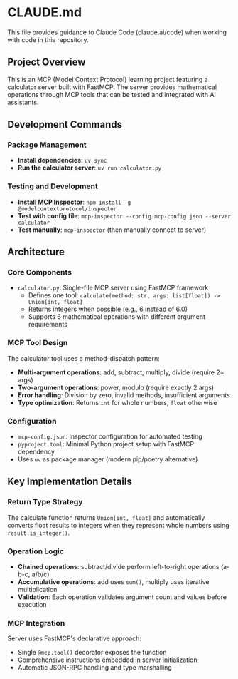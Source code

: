# CLAUDE.md

This file provides guidance to Claude Code (claude.ai/code) when working with code in this repository.

## Project Overview

This is an MCP (Model Context Protocol) learning project featuring a calculator server built with FastMCP. The server provides mathematical operations through MCP tools that can be tested and integrated with AI assistants.

## Development Commands

### Package Management
- **Install dependencies**: `uv sync`
- **Run the calculator server**: `uv run calculator.py`

### Testing and Development
- **Install MCP Inspector**: `npm install -g @modelcontextprotocol/inspector`
- **Test with config file**: `mcp-inspector --config mcp-config.json --server calculator`
- **Test manually**: `mcp-inspector` (then manually connect to server)

## Architecture

### Core Components
- `calculator.py`: Single-file MCP server using FastMCP framework
  - Defines one tool: `calculate(method: str, args: list[float]) -> Union[int, float]`
  - Returns integers when possible (e.g., 6 instead of 6.0)
  - Supports 6 mathematical operations with different argument requirements

### MCP Tool Design
The calculator tool uses a method-dispatch pattern:
- **Multi-argument operations**: add, subtract, multiply, divide (require 2+ args)
- **Two-argument operations**: power, modulo (require exactly 2 args)
- **Error handling**: Division by zero, invalid methods, insufficient arguments
- **Type optimization**: Returns `int` for whole numbers, `float` otherwise

### Configuration
- `mcp-config.json`: Inspector configuration for automated testing
- `pyproject.toml`: Minimal Python project setup with FastMCP dependency
- Uses `uv` as package manager (modern pip/poetry alternative)

## Key Implementation Details

### Return Type Strategy
The calculate function returns `Union[int, float]` and automatically converts float results to integers when they represent whole numbers using `result.is_integer()`.

### Operation Logic
- **Chained operations**: subtract/divide perform left-to-right operations (a-b-c, a/b/c)
- **Accumulative operations**: add uses `sum()`, multiply uses iterative multiplication
- **Validation**: Each operation validates argument count and values before execution

### MCP Integration
Server uses FastMCP's declarative approach:
- Single `@mcp.tool()` decorator exposes the function
- Comprehensive instructions embedded in server initialization
- Automatic JSON-RPC handling and type marshalling